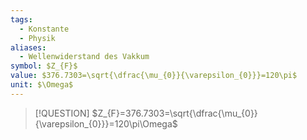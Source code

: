 ```yaml
---
tags:
  - Konstante
  - Physik
aliases:
  - Wellenwiderstand des Vakkum
symbol: $Z_{F}$
value: $376.7303=\sqrt{\dfrac{\mu_{0}}{\varepsilon_{0}}}=120\pi$
unit: $\Omega$
---
```


> [!QUESTION] $Z_{F}=376.7303=\sqrt{\dfrac{\mu_{0}}{\varepsilon_{0}}}=120\pi\Omega$